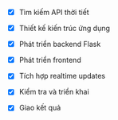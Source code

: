 - [x] Tìm kiếm API thời tiết
- [x] Thiết kế kiến trúc ứng dụng
- [x] Phát triển backend Flask
- [x] Phát triển frontend
- [x] Tích hợp realtime updates
- [x] Kiểm tra và triển khai
- [x] Giao kết quả

